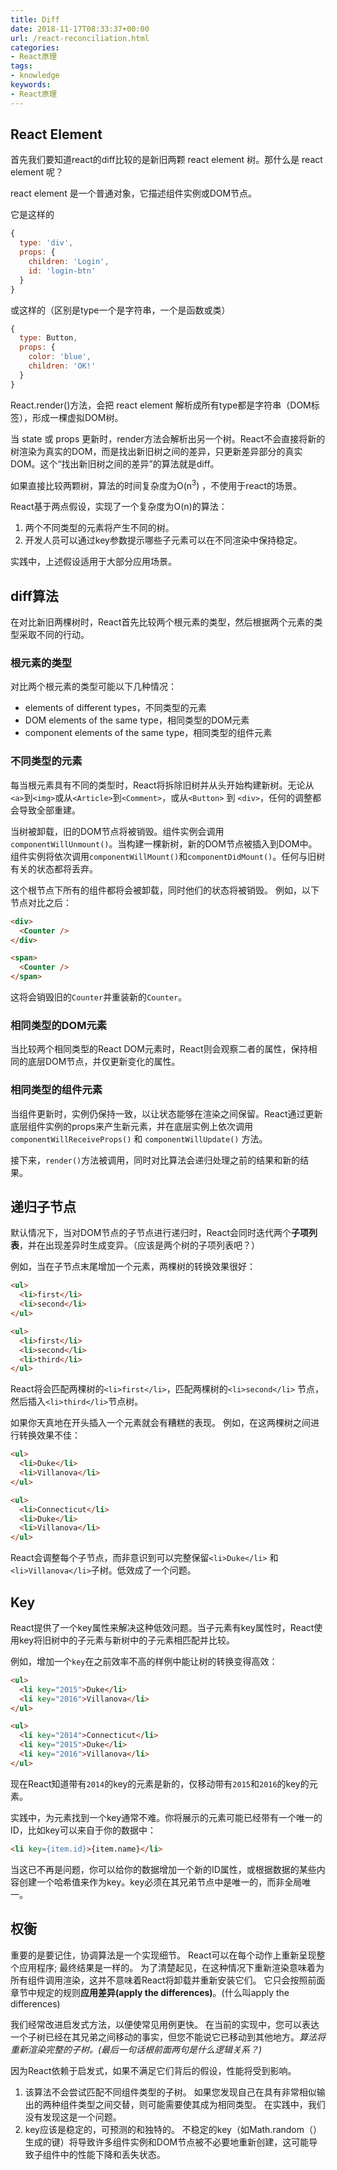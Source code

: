 ```yaml
---
title: Diff
date: 2018-11-17T08:33:37+00:00
url: /react-reconciliation.html
categories:
- React原理
tags:
- knowledge
keywords:
- React原理
---
```


## React Element

首先我们要知道react的diff比较的是新旧两颗 react element 树。那什么是 react element 呢？

react element 是一个普通对象，它描述组件实例或DOM节点。

它是这样的
```js
{
  type: 'div',
  props: {
    children: 'Login',
    id: 'login-btn'
  }
}
```
或这样的（区别是type一个是字符串，一个是函数或类）
```js
{
  type: Button,
  props: {
    color: 'blue',
    children: 'OK!'
  }
}
```

React.render()方法，会把 react element 解析成所有type都是字符串（DOM标签），形成一棵虚拟DOM树。

当 state 或 props 更新时，render方法会解析出另一个树。React不会直接将新的树渲染为真实的DOM，而是找出新旧树之间的差异，只更新差异部分的真实DOM。这个“找出新旧树之间的差异”的算法就是diff。

如果直接比较两颗树，算法的时间复杂度为O(n<sup>3</sup>) ，不使用于react的场景。

React基于两点假设，实现了一个复杂度为O(n)的算法：

1. 两个不同类型的元素将产生不同的树。
2. 开发人员可以通过key参数提示哪些子元素可以在不同渲染中保持稳定。

实践中，上述假设适用于大部分应用场景。

## diff算法

在对比新旧两棵树时，React首先比较两个根元素的类型，然后根据两个元素的类型采取不同的行动。

### 根元素的类型

对比两个根元素的类型可能以下几种情况：

* elements of different types，不同类型的元素
* DOM elements of the same type，相同类型的DOM元素
* component elements of the same type，相同类型的组件元素

### 不同类型的元素

每当根元素具有不同的类型时，React将拆除旧树并从头开始构建新树。无论从`<a>`到`<img>`或从`<Article>`到`<Comment>`，或从`<Button>` 到 `<div>`，任何的调整都会导致全部重建。

当树被卸载，旧的DOM节点将被销毁。组件实例会调用`componentWillUnmount()`。当构建一棵新树，新的DOM节点被插入到DOM中。组件实例将依次调用`componentWillMount()`和`componentDidMount()`。任何与旧树有关的状态都将丢弃。

这个根节点下所有的组件都将会被卸载，同时他们的状态将被销毁。 例如，以下节点对比之后：

```html
<div>
  <Counter />
</div>

<span>
  <Counter />
</span>
```

这将会销毁旧的`Counter`并重装新的`Counter`。

### 相同类型的DOM元素

当比较两个相同类型的React DOM元素时，React则会观察二者的属性，保持相同的底层DOM节点，并仅更新变化的属性。

### 相同类型的组件元素

当组件更新时，实例仍保持一致，以让状态能够在渲染之间保留。React通过更新底层组件实例的props来产生新元素，并在底层实例上依次调用`componentWillReceiveProps()` 和 `componentWillUpdate()` 方法。

接下来，`render()`方法被调用，同时对比算法会递归处理之前的结果和新的结果。

## 递归子节点

默认情况下，当对DOM节点的子节点进行递归时，React会同时迭代两个**子项列表**，并在出现差异时生成变异。（应该是两个树的子项列表吧？）

例如，当在子节点末尾增加一个元素，两棵树的转换效果很好：

```html
<ul>
  <li>first</li>
  <li>second</li>
</ul>

<ul>
  <li>first</li>
  <li>second</li>
  <li>third</li>
</ul>
```

React将会匹配两棵树的`<li>first</li>`，匹配两棵树的`<li>second</li>` 节点，然后插入`<li>third</li>`节点树。

如果你天真地在开头插入一个元素就会有糟糕的表现。 例如，在这两棵树之间进行转换效果不佳：

```html
<ul>
  <li>Duke</li>
  <li>Villanova</li>
</ul>

<ul>
  <li>Connecticut</li>
  <li>Duke</li>
  <li>Villanova</li>
</ul>
```

React会调整每个子节点，而非意识到可以完整保留`<li>Duke</li>` 和 `<li>Villanova</li>`子树。低效成了一个问题。

## Key

React提供了一个key属性来解决这种低效问题。当子元素有key属性时，React使用key将旧树中的子元素与新树中的子元素相匹配并比较。

例如，增加一个`key`在之前效率不高的样例中能让树的转换变得高效：

```html
<ul>
  <li key="2015">Duke</li>
  <li key="2016">Villanova</li>
</ul>

<ul>
  <li key="2014">Connecticut</li>
  <li key="2015">Duke</li>
  <li key="2016">Villanova</li>
</ul>
```

现在React知道带有`2014`的key的元素是新的，仅移动带有`2015`和`2016`的key的元素。

实践中，为元素找到一个key通常不难。你将展示的元素可能已经带有一个唯一的ID，比如key可以来自于你的数据中：

```html
<li key={item.id}>{item.name}</li>
```

当这已不再是问题，你可以给你的数据增加一个新的ID属性，或根据数据的某些内容创建一个哈希值来作为key。key必须在其兄弟节点中是唯一的，而非全局唯一。

## 权衡

重要的是要记住，协调算法是一个实现细节。 React可以在每个动作上重新呈现整个应用程序; 最终结果是一样的。 为了清楚起见，在这种情况下重新渲染意味着为所有组件调用渲染，这并不意味着React将卸载并重新安装它们。 它只会按照前面章节中规定的规则**应用差异(apply the differences)**。(什么叫apply the differences)

我们经常改进启发式方法，以便使常见用例更快。 在当前的实现中，您可以表达一个子树已经在其兄弟之间移动的事实，但您不能说它已移动到其他地方。_算法将重新渲染完整的子树。(最后一句话根前面两句是什么逻辑关系？)_

因为React依赖于启发式，如果不满足它们背后的假设，性能将受到影响。

  1. 该算法不会尝试匹配不同组件类型的子树。 如果您发现自己在具有非常相似输出的两种组件类型之间交替，则可能需要使其成为相同类型。 在实践中，我们没有发现这是一个问题。
  2. key应该是稳定的，可预测的和独特的。 不稳定的key（如Math.random（）生成的键）将导致许多组件实例和DOM节点被不必要地重新创建，这可能导致子组件中的性能下降和丢失状态。

&nbsp;

 [1]: http://grfia.dlsi.ua.es/ml/algorithms/references/editsurvey_bille.pdf